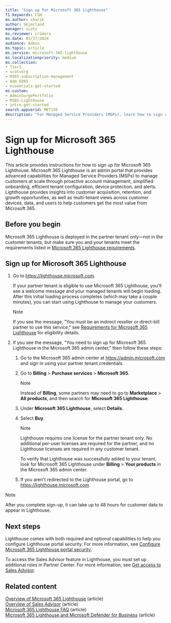 ```yaml
---
title: "Sign up for Microsoft 365 Lighthouse"
f1.keywords: CSH
ms.author: sharik
author: SKjerland
manager: scotv
ms.reviewer: crimora
ms.date: 01/17/2024
audience: Admin
ms.topic: article
ms.service: microsoft-365-lighthouse
ms.localizationpriority: medium
ms.collection:
- Tier1
- scotvorg
- M365-subscription-management
- Adm_O365
- essentials-get-started
ms.custom:
- AdminSurgePortfolio
- M365-Lighthouse   
- intro-get-started                      
search.appverid: MET150
description: "For Managed Service Providers (MSPs), learn how to sign up for Microsoft 365 Lighthouse."
---
```


# Sign up for Microsoft 365 Lighthouse

This article provides instructions for how to sign up for Microsoft 365 Lighthouse. Microsoft 365 Lighthouse is an admin portal that provides advanced capabilities for Managed Service Providers (MSPs) to manage customers at scale through proactive account management, simplified onboarding, efficient tenant configuration, device protection, and alerts. Lighthouse provides insights into customer acquisition, retention, and growth opportunities, as well as multi-tenant views across customer devices, data, and users to help customers get the most value from Microsoft 365. 

## Before you begin

Microsoft 365 Lighthouse is deployed in the partner tenant only&mdash;not in the customer tenants, but make sure you and your tenants meet the requirements listed in [Microsoft 365 Lighthouse requirements](m365-lighthouse-requirements.md).

## Sign up for Microsoft 365 Lighthouse

1. Go to <a href="https://go.microsoft.com/fwlink/p/?linkid=2168110" target="_blank">https://lighthouse.microsoft.com</a>.

    If your partner tenant is eligible to use Microsoft 365 Lighthouse, you'll see a welcome message and your managed tenants will begin loading. After this initial loading process completes (which may take a couple minutes), you can start using Lighthouse to manage your customers.

    > [!NOTE]
    > If you see the message, "You must be an indirect reseller or direct-bill partner to use this service," see [Requirements for Microsoft 365 Lighthouse](m365-lighthouse-requirements.md) for eligibility details.

2. If you see the message, "You need to sign up for Microsoft 365 Lighthouse in the Microsoft 365 admin center," then follow these steps:     

    1. Go to the Microsoft 365 admin center at <a href="https://go.microsoft.com/fwlink/p/?linkid=2024339" target="_blank">https://admin.microsoft.com</a> and sign in using your partner tenant credentials. 

    2. Go to **Billing** > **Purchase services** > **Microsoft 365**.
 
        > [!NOTE]
        > Instead of **Billing**, some partners may need to go to **Marketplace** > **All products**, and then search for **Microsoft 365 Lighthouse**. 
   
    3. Under **Microsoft 365 Lighthouse**, select **Details**. 

    4. Select **Buy**.

        > [!NOTE]
        > Lighthouse requires one license for the partner tenant only. No additional per-user licenses are required for the partner, and no Lighthouse licenses are required in any customer tenant. 

        To verify that Lighthouse was successfully added to your tenant, look for Microsoft 365 Lighthouse under **Billing** > **Your products** in the Microsoft 365 admin center.

    5. If you aren't redirected to the Lighthouse portal, go to <a href="https://go.microsoft.com/fwlink/p/?linkid=2168110" target="_blank">https://lighthouse.microsoft.com</a>.

> [!NOTE]
> After you complete sign-up, it can take up to 48 hours for customer data to appear in Lighthouse. 

## Next steps

Lighthouse comes with both required and optional capabilities to help you configure Lighthouse portal security. For more information, see [Configure Microsoft 365 Lighthouse portal security](m365-lighthouse-configure-portal-security.md).

To access the Sales Advisor feature in Lighthouse, you must set up additional roles in Partner Center. For more information, see [Get access to Sales Advisor](m365-lighthouse-get-access-to-sales-advisor.md).  

## Related content

[Overview of Microsoft 365 Lighthouse](m365-lighthouse-overview.md) (article)\
[Overview of Sales Advisor](m365-lighthouse-sales-advisor-overview.md) (article)\
[Microsoft 365 Lighthouse FAQ](m365-lighthouse-faq.yml) (article)\
[Microsoft 365 Lighthouse and Microsoft Defender for Business](../security/defender-business/mdb-lighthouse-integration.md) (article)
